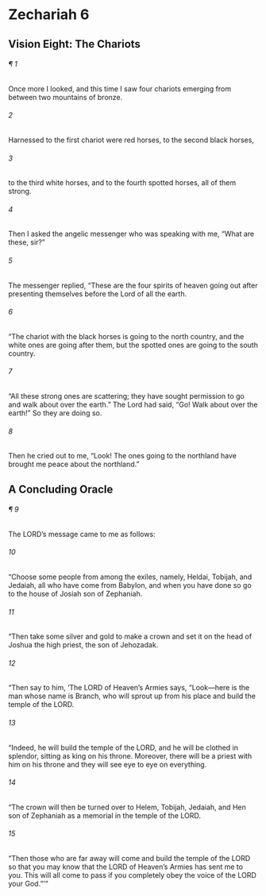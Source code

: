 # Zechariah 6
## Vision Eight: The Chariots
###### ¶ 1
Once more I looked, and this time I saw four chariots emerging from between two mountains of bronze.
###### 2
Harnessed to the first chariot were red horses, to the second black horses,
###### 3
to the third white horses, and to the fourth spotted horses, all of them strong.
###### 4
Then I asked the angelic messenger who was speaking with me, “What are these, sir?”
###### 5
The messenger replied, “These are the four spirits of heaven going out after presenting themselves before the Lord of all the earth.
###### 6
“The chariot with the black horses is going to the north country, and the white ones are going after them, but the spotted ones are going to the south country.
###### 7
“All these strong ones are scattering; they have sought permission to go and walk about over the earth.” The Lord had said, “Go! Walk about over the earth!” So they are doing so.
###### 8
Then he cried out to me, “Look! The ones going to the northland have brought me peace about the northland.”
## A Concluding Oracle
###### ¶ 9
The LORD’s message came to me as follows:
###### 10
“Choose some people from among the exiles, namely, Heldai, Tobijah, and Jedaiah, all who have come from Babylon, and when you have done so go to the house of Josiah son of Zephaniah.
###### 11
“Then take some silver and gold to make a crown and set it on the head of Joshua the high priest, the son of Jehozadak.
###### 12
“Then say to him, ‘The LORD of Heaven’s Armies says, “Look—here is the man whose name is Branch, who will sprout up from his place and build the temple of the LORD.
###### 13
“Indeed, he will build the temple of the LORD, and he will be clothed in splendor, sitting as king on his throne. Moreover, there will be a priest with him on his throne and they will see eye to eye on everything.
###### 14
“The crown will then be turned over to Helem, Tobijah, Jedaiah, and Hen son of Zephaniah as a memorial in the temple of the LORD.
###### 15
“Then those who are far away will come and build the temple of the LORD so that you may know that the LORD of Heaven’s Armies has sent me to you. This will all come to pass if you completely obey the voice of the LORD your God.”’”
